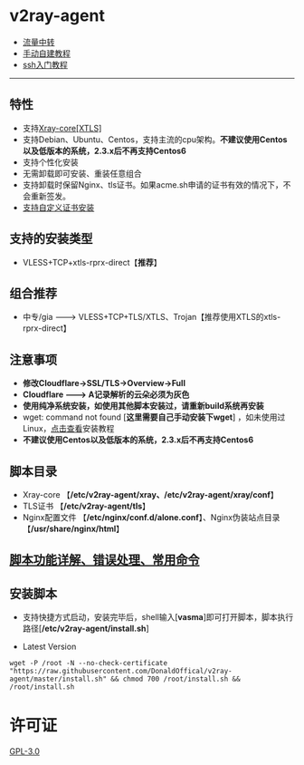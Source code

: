 # v2ray-agent

- [流量中转](https://github.com/mack-a/v2ray-agent/blob/master/documents/traffic_relay.md)
- [手动自建教程](https://github.com/mack-a/v2ray-agent/blob/master/documents/Cloudflare_install_manual.md)
- [ssh入门教程](https://www.v2ray-agent.com/2020-12-16-ssh%E5%85%A5%E9%97%A8%E6%95%99%E7%A8%8B)

* * *

## 特性

- 支持[Xray-core[XTLS]](https://github.com/XTLS/Xray-core)
- 支持Debian、Ubuntu、Centos，支持主流的cpu架构。**不建议使用Centos以及低版本的系统，2.3.x后不再支持Centos6**
- 支持个性化安装
- 无需卸载即可安装、重装任意组合
- 支持卸载时保留Nginx、tls证书。如果acme.sh申请的证书有效的情况下，不会重新签发。
- [支持自定义证书安装](https://github.com/mack-a/v2ray-agent/blob/master/documents/install_tls.md)

## 支持的安装类型

- VLESS+TCP+xtls-rprx-direct【**推荐**】


## 组合推荐

- 中专/gia ---> VLESS+TCP+TLS/XTLS、Trojan【推荐使用XTLS的xtls-rprx-direct】

## 注意事项

- **修改Cloudflare->SSL/TLS->Overview->Full**
- **Cloudflare ---> A记录解析的云朵必须为灰色**
- **使用纯净系统安装，如使用其他脚本安装过，请重新build系统再安装**
- wget: command not found [**这里需要自己手动安装下wget**]
  ，如未使用过Linux，[点击查看](https://github.com/mack-a/v2ray-agent/tree/master/documents/install_tools.md)安装教程
- **不建议使用Centos以及低版本的系统，2.3.x后不再支持Centos6**

## 脚本目录

- Xray-core 【**/etc/v2ray-agent/xray、/etc/v2ray-agent/xray/conf**】
- TLS证书 【**/etc/v2ray-agent/tls**】
- Nginx配置文件 【**/etc/nginx/conf.d/alone.conf**】、Nginx伪装站点目录 【**/usr/share/nginx/html**】

## [脚本功能详解、错误处理、常用命令](https://github.com/mack-a/v2ray-agent/blob/master/documents/how_to_use.md)

## 安装脚本

- 支持快捷方式启动，安装完毕后，shell输入[**vasma**]即可打开脚本，脚本执行路径[**/etc/v2ray-agent/install.sh**]

- Latest Version

```
wget -P /root -N --no-check-certificate "https://raw.githubusercontent.com/DonaldOffical/v2ray-agent/master/install.sh" && chmod 700 /root/install.sh && /root/install.sh
```

# 许可证

[GPL-3.0](https://github.com/mack-a/v2ray-agent/blob/master/LICENSE)
